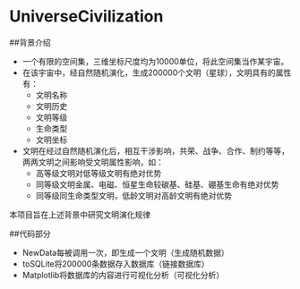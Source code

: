 # UniverseCivilization
##背景介绍
+   一个有限的空间集，三维坐标尺度均为10000单位，将此空间集当作某宇宙。
+   在该宇宙中，经自然随机演化，生成200000个文明（星球），文明具有的属性有：
    +   文明名称
    +   文明历史
    +   文明等级
    +   生命类型
    +   文明坐标
+   文明在经过自然随机演化后，相互干涉影响，共荣、战争、合作、制约等等，两两文明之间影响受文明属性影响，如：
    +   高等级文明对低等级文明有绝对优势
    +   同等级文明金属、电磁、恒星生命较碳基、硅基、硼基生命有绝对优势
    +   同等级同生命类型文明，低龄文明对高龄文明有绝对优势

本项目旨在上述背景中研究文明演化规律

##代码部分
+   NewData每被调用一次，即生成一个文明（生成随机数据）
+   toSQLite将200000条数据存入数据库（链接数据库）
+   Matplotlib将数据库的内容进行可视化分析（可视化分析）